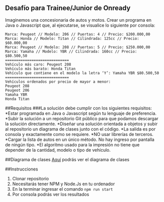 ## Desafío para Trainee/Junior de Onready
Imaginemos una concesionaria de autos y motos.
Crear un programa en Java o Javascript que, al ejecutarse, se visualice lo siguiente por consola:

```
Marca: Peugeot // Modelo: 206 // Puertas: 4 // Precio: $200.000,00
Marca: Honda // Modelo: Titan // Cilindrada: 125cc // Precio: $60.000,00
Marca: Peugeot // Modelo: 208 // Puertas: 5 // Precio: $250.000,00
Marca: Yamaha // Modelo: YBR // Cilindrada: 160cc // Precio: $80.500,50
=============================
Vehículo más caro: Peugeot 208
Vehículo más barato: Honda Titan
Vehículo que contiene en el modelo la letra ‘Y’: Yamaha YBR $80.500,50
=============================
Vehículos ordenados por precio de mayor a menor:
Peugeot 208
Peugeot 206
Yamaha YBR
Honda Titan

```

##Requisitos
###La solución debe cumplir con los siguientes requisitos:
*Estar programada en Java o Javascript según tu lenguaje de preferencia.
*Subir la solución a un repositorio Git público para que podamos descargar la solución directamente.
*Diseñar una solución orientada a objetos y subir al repositorio un diagrama de clases junto con el código.
*La salida es por consola y exactamente como se requiere.
*NO usar librerías de terceros.
*Cargar la lista de autos en un único método. No hay ingreso por pantalla de ningún tipo.
*El algoritmo usado para la impresión no tiene que depender de la cantidad, modelo o tipo de vehículo.

##Diagrama de clases
[Aquí](https://gitmind.com/app/flowchart/9be1398471) podrás ver el diagrama de clases

##Instrucciones
1. Clonar repositorio
2. Necesitarás tener NPM y Node.Js en tu ordenador
3. En la terminar ingresar el comando `npm run start`
4. Por consola podrás ver los resultados


